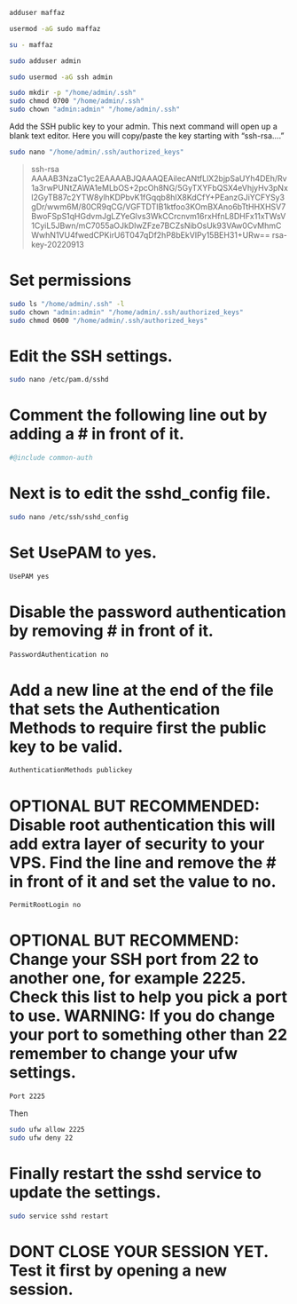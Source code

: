 
```bash
adduser maffaz

usermod -aG sudo maffaz

su - maffaz 

sudo adduser admin

sudo usermod -aG ssh admin

sudo mkdir -p "/home/admin/.ssh"
sudo chmod 0700 "/home/admin/.ssh"
sudo chown "admin:admin" "/home/admin/.ssh"

```

Add the SSH public key to your admin. This next command will open up a blank text editor. Here you will copy/paste the key starting with “ssh-rsa….”

```bash
sudo nano "/home/admin/.ssh/authorized_keys"
```

> ssh-rsa AAAAB3NzaC1yc2EAAAABJQAAAQEAilecANtfLlX2bjpSaUYh4DEh/Rv1a3rwPUNtZAWA1eMLbOS+2pcOh8NG/5GyTXYFbQSX4eVhjyHv3pNxl2GyTB87c2YTW8ylhKDPbvK1fGqqb8hlX8KdCfY+PEanzGJiYCFYSy3gDr/wwm6M/80CR9qCG/VGFTDTIB1ktfoo3KOmBXAno6bTtHHXHSV7BwoFSpS1qHGdvmJgLZYeGlvs3WkCCrcnvm16rxHfnL8DHFx11xTWsV1CyiL5JBwn/mC7055aOJkDIwZFze7BCZsNibOsUk93VAw0CvMhmCWwhN1VU4fwedCPKirU6T047qDf2hP8bEkVIPy15BEH31+URw== rsa-key-20220913

# Set permissions
```bash
sudo ls "/home/admin/.ssh" -l
sudo chown "admin:admin" "/home/admin/.ssh/authorized_keys"
sudo chmod 0600 "/home/admin/.ssh/authorized_keys"
```

# Edit the SSH settings.

```bash
sudo nano /etc/pam.d/sshd
```


# Comment the following line out by adding a # in front of it.
```bash
#@include common-auth
```
# Next is to edit the sshd_config file.
```bash
sudo nano /etc/ssh/sshd_config
```
# Set UsePAM to yes.
```bash
UsePAM yes
```

# Disable the password authentication by removing # in front of it.
```bash
PasswordAuthentication no
```
# Add a new line at the end of the file that sets the Authentication Methods to require first the public key to be valid.
```bash
AuthenticationMethods publickey
```
# OPTIONAL BUT RECOMMENDED: Disable root authentication this will add extra layer of security to your VPS. Find the line and remove the # in front of it and set the value to no.
```bash
PermitRootLogin no
```
# OPTIONAL BUT RECOMMEND: Change your SSH port from 22 to another one, for example 2225. Check this list to help you pick a port to use. WARNING: If you do change your port to something other than 22 remember to change your ufw settings.
```bash
Port 2225
```
Then

```bash
sudo ufw allow 2225
sudo ufw deny 22
```

# Finally restart the sshd service to update the settings.
```bash
sudo service sshd restart
```

# **DONT CLOSE YOUR SESSION YET. Test it first by opening a new session.**
